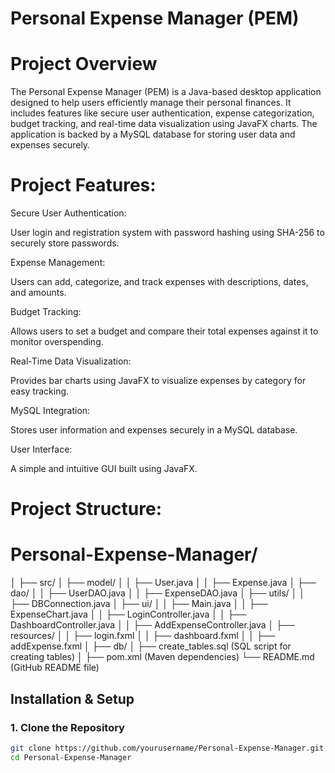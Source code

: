 # Personal Expense Manager (PEM)

# Project Overview
The Personal Expense Manager (PEM) is a Java-based desktop application designed to help users efficiently manage their personal finances. It includes features like secure user authentication, expense categorization, budget tracking, and real-time data visualization using JavaFX charts. The application is backed by a MySQL database for storing user data and expenses securely.

# Project Features:

Secure User Authentication:

User login and registration system with password hashing using SHA-256 to securely store passwords.

Expense Management:

Users can add, categorize, and track expenses with descriptions, dates, and amounts.

Budget Tracking:

Allows users to set a budget and compare their total expenses against it to monitor overspending.

Real-Time Data Visualization:

Provides bar charts using JavaFX to visualize expenses by category for easy tracking.

MySQL Integration:

Stores user information and expenses securely in a MySQL database.

User Interface:

A simple and intuitive GUI built using JavaFX.

# Project Structure:


# Personal-Expense-Manager/
│
├── src/
│   ├── model/
│   │   ├── User.java
│   │   ├── Expense.java
│   ├── dao/
│   │   ├── UserDAO.java
│   │   ├── ExpenseDAO.java
│   ├── utils/
│   │   ├── DBConnection.java
│   ├── ui/
│   │   ├── Main.java
│   │   ├── ExpenseChart.java
│   │   ├── LoginController.java
│   │   ├── DashboardController.java
│   │   ├── AddExpenseController.java
│   ├── resources/
│   │   ├── login.fxml
│   │   ├── dashboard.fxml
│   │   ├── addExpense.fxml
│
├── db/
│   ├── create_tables.sql  (SQL script for creating tables)
│
├── pom.xml  (Maven dependencies)
└── README.md  (GitHub README file)

## Installation & Setup

### 1. Clone the Repository
```bash
git clone https://github.com/yourusername/Personal-Expense-Manager.git
cd Personal-Expense-Manager
